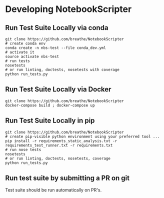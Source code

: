 # Developing NotebookScripter

## Run Test Suite Locally via conda

```shell
git clone https://github.com/breathe/NotebookScripter
# create conda env
conda create -n nbs-test --file conda_dev.yml
# activate it
source activate nbs-test
# run tests
nosetests
# or run linting, doctests, nosetests with coverage
python run_tests.py
```

## Run Test Suite Locally via Docker

```shell
git clone https://github.com/breathe/NotebookScripter
docker-compose build ; docker-compose up
```

## Run Test Suite Locally in pip

```shell
git clone https://github.com/breathe/NotebookScripter
# create pip-visible python environment using your preferred tool ...
pip install -r requirements_static_analysis.txt -r requirements_test_runner.txt -r requirements.txt
# run nose tests
nosetests
# or run linting, doctests, nosetests, coverage
python run_tests.py
```

## Run test suite by submitting a PR on git

Test suite should be run automatically on PR's.
